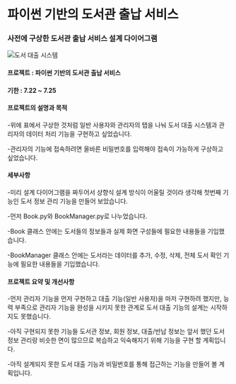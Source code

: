 # 파이썬 기반의 도서관 출납 서비스

### 사전에 구상한 도서관 출납 서비스 설계 다이어그램
![도서 대출 시스템](https://github.com/user-attachments/assets/591bb57f-288a-4350-9610-58111f5f5181)


#### 프로젝트 : 파이썬 기반의 도서관 출납 서비스
#### 기한 : 7.22 ~ 7.25

#### 프로젝트의 설명과 목적  

-위에 표에서 구상한 것처럼 일반 사용자와 관리자의 탭을 나눠 도서 대출 시스템과 관리자의 데이터 처리 기능을 구현하고 싶었습니다. 

-관리자의 기능에 접속하려면 올바른 비밀번호를 입력해야 접속이 가능하게 구상하고 싶었습니다.

#### 세부사항 

-미리 설계 다이어그램을 짜두어서 상향식 설계 방식이 어울릴 것이라 생각해 첫번째 기능인 도서 정보 관리 기능을 만들어 보았습니다.

-먼저 Book.py와 BookManager.py로 나누었습니다.

-Book 클래스 안에는 도서들의 정보들과 실제 화면 구성들에 필요한 내용들을 기입했습니다.

-BookManager 클래스 안에는 도서라는 데이터를 추가, 수정, 삭제, 전체 도서 확인 기능에 필요한 내용들을 기입했습니다. 

#### 프로젝트 요약 및 개선사항

-먼저 관리자 기능을 먼저 구현하고 대출 기능(일반 사용자)을 마저 구현하려 했지만, 능력 부족으로 관리자 기능을 완성을 시키지 못한 관계로 도서 대출 기능의 설계는 시작하지도 못했습니다.

-아직 구현되지 못한 기능들 도서관 정보, 회원 정보, 대출/반납 정보는 앞서 했던 도서 정보 관리랑 비슷한 면이 많으므로 복습하고 익숙해지기 위해 기능을 구현 할 계획입니다.

-아직 설계되지 못한 도서 대출 기능과 비밀번호를 통해 접근하는 기능을 만들어 볼 계획입니다.

